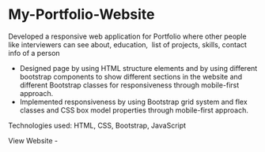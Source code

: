 # My-Portfolio-Website

Developed a responsive web application for Portfolio where other people like interviewers can see about, education,  list of projects, skills, contact info of a person

- Designed page by using HTML structure elements and by using different bootstrap components to show different sections in the website and different Bootstrap classes for responsiveness through mobile-first approach.
- Implemented responsiveness by using Bootstrap grid system and flex classes and CSS box model properties through mobile-first approach.

Technologies used: HTML, CSS, Bootstrap, JavaScript  

View Website - 
